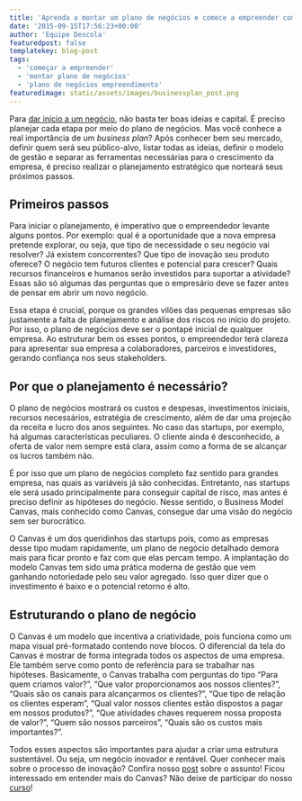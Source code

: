 ```yaml
---
title: 'Aprenda a montar um plano de negócios e comece a empreender com o pé direito'
date: '2015-09-15T17:56:23+00:00'
author: 'Equipe Descola'
featuredpost: false
templatekey: blog-post
tags:
  - 'começar a empreender'
  - 'montar plano de negócios'
  - 'plano de negócios empreendimento'
featuredimage: static/assets/images/businessplan_post.png
---
```


Para [<u>dar início a um negócio</u>](http://descola.org/drops/empreender-e-resolver-problemas/), não basta ter boas ideias e capital. É preciso planejar cada etapa por meio do plano de negócios. Mas você conhece a real importância de um _business plan_? Após conhecer bem seu mercado, definir quem será seu público-alvo, listar todas as ideias, definir o modelo de gestão e separar as ferramentas necessárias para o crescimento da empresa, é preciso realizar o planejamento estratégico que norteará seus próximos passos.

## **Primeiros passos**

Para iniciar o planejamento, é imperativo que o empreendedor levante alguns pontos. Por exemplo: qual é a oportunidade que a nova empresa pretende explorar, ou seja, que tipo de necessidade o seu negócio vai resolver? Já existem concorrentes? Que tipo de inovação seu produto oferece? O negócio tem futuros clientes e potencial para crescer? Quais recursos financeiros e humanos serão investidos para suportar a atividade? Essas são só algumas das perguntas que o empresário deve se fazer antes de pensar em abrir um novo negócio.

Essa etapa é crucial, porque os grandes vilões das pequenas empresas são justamente a falta de planejamento e análise dos riscos no início do projeto. Por isso, o plano de negócios deve ser o pontapé inicial de qualquer empresa. Ao estruturar bem os esses pontos, o empreendedor terá clareza para apresentar sua empresa a colaboradores, parceiros e investidores, gerando confiança nos seus stakeholders.

## **Por que o planejamento é necessário?**

O plano de negócios mostrará os custos e despesas, investimentos iniciais, recursos necessários, estratégia de crescimento, além de dar uma projeção da receita e lucro dos anos seguintes. No caso das startups, por exemplo, há algumas características peculiares. O cliente ainda é desconhecido, a oferta de valor nem sempre está clara, assim como a forma de se alcançar os lucros também não.

É por isso que um plano de negócios completo faz sentido para grandes empresa, nas quais as variáveis já são conhecidas. Entretanto, nas startups ele será usado principalmente para conseguir capital de risco, mas antes é preciso definir as hipóteses do negócio. Nesse sentido, o Business Model Canvas, mais conhecido como Canvas, consegue dar uma visão do negócio sem ser burocrático.

O Canvas é um dos queridinhos das startups pois, como as empresas desse tipo mudam rapidamente, um plano de negócio detalhado demora mais para ficar pronto e faz com que elas percam tempo. A implantação do modelo Canvas tem sido uma prática moderna de gestão que vem ganhando notoriedade pelo seu valor agregado. Isso quer dizer que o investimento é baixo e o potencial retorno é alto.

## **Estruturando o plano de negócio**

O Canvas é um modelo que incentiva a criatividade, pois funciona como um mapa visual pré-formatado contendo nove blocos. O diferencial da tela do Canvas é mostrar de forma integrada todos os aspectos de uma empresa. Ele também serve como ponto de referência para se trabalhar nas hipóteses. Basicamente, o Canvas trabalha com perguntas do tipo “Para quem criamos valor?”, “Que valor proporcionamos aos nossos clientes?”, “Quais são os canais para alcançarmos os clientes?”, “Que tipo de relação os clientes esperam”, “Qual valor nossos clientes estão dispostos a pagar em nossos produtos?”, “Que atividades chaves requerem nossa proposta de valor?”, “Quem são nossos parceiros”, “Quais são os custos mais importantes?”.

Todos esses aspectos são importantes para ajudar a criar uma estrutura sustentável. Ou seja, um negócio inovador e rentável. Quer conhecer mais sobre o processo de inovação? Confira nosso [<u>post</u>](http://descola.org/drops/3-obstaculos-do-processo-de-inovacao/) sobre o assunto! Ficou interessado em entender mais do Canvas? Não deixe de participar do nosso [<u>curso</u>](http://descola.org/curso/14/business-model-canvas)!
